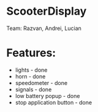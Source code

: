 # ScooterDisplay
Team: Razvan, Andrei, Lucian

# Features:
- lights - done
- horn - done
- speedometer - done
- signals - done
- low battery popup - done
- stop application button - done


